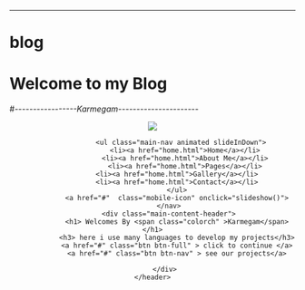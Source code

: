 ****************************
# blog
#  Welcome to my Blog 
#*-----------------Karmegam----------------------*


<!DOCTYPE html>
<html>
<head>
	<title>Karmegam</title>
	<link rel="stylesheet" type="text/css" href="css/style.css">
	<link href="https://fonts.googleapis.com/css?family=Flamenco&display=swap" rel="stylesheet">
	<link rel="stylesheet" href="css/animate.min.css">
	<link rel="stylesheet" href="https://cdnjs.cloudflare.com/ajax/libs/font-awesome/4.7.0/css/font-awesome.min.css">
	<link rel="stylesheet" href="css/awesome.min.css">
</head>
</head>

<body>
	<header>
   			<nav> 
   				  <div class="row">
   			      <img src="images/new.png"  class="logo" >
   				  </div>

   				  <ul class="main-nav animated slideInDown">
   				  	<li><a href="home.html">Home</a></li>
					<li><a href="home.html">About Me</a></li>
					<li><a href="home.html">Pages</a></li>
					<li><a href="home.html">Gallery</a></li>	
					<li><a href="home.html">Contact</a></li>	
				</ul>
				<a href="#"  class="mobile-icon" onclick="slideshow()">
   			</nav>
   			<div class="main-content-header">
   				<h1> Welcomes By <span class="colorch" >Karmegam</span></h1>
   				<h3> here i use many languages to develop my projects</h3>
   				<a href="#" class="btn btn-full" > click to continue </a>
   				<a href="#" class="btn btn-nav" > see our projects</a>

   			</div>	
	</header>
</body>
</html>
